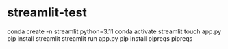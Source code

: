 # streamlit-test
conda create -n streamlit python=3.11
conda activate streamlit
touch app.py
pip install streamlit
streamlit run app.py
pip install pipreqs
pipreqs